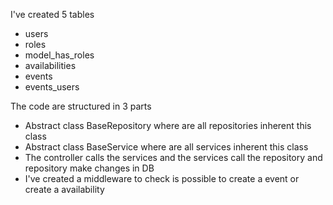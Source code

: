 I've created 5 tables

- users
- roles
- model_has_roles
- availabilities
- events
- events_users

The code are structured in 3 parts

- Abstract class BaseRepository where are all repositories inherent this class
- Abstract class BaseService where are all services inherent this class
- The controller calls the services and the services call the repository and repository make changes in DB
- I've created a middleware to check is possible to create a event or create a availability

